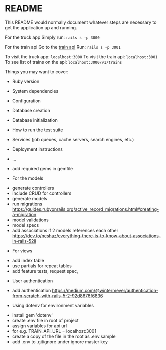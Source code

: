 # README

This README would normally document whatever steps are necessary to get the
application up and running.

For the truck app
Simply run: `rails s -p 3000`

For the train api
Go to the [train api](https://github.com/mmmmaximus/rails-train-api)
Run: `rails s -p 3001`

To visit the truck app: `localhost:3000`
To visit the train api: `localhost:3001`
To see list of trains on the api: `localhost:3000/v1/trains`

Things you may want to cover:

* Ruby version

* System dependencies

* Configuration

* Database creation

* Database initialization

* How to run the test suite

* Services (job queues, cache servers, search engines, etc.)

* Deployment instructions

* ...

- add required gems in gemfile

* For the models
- generate controllers
- include CRUD for controllers
- generate models
- run migrations https://guides.rubyonrails.org/active_record_migrations.html#creating-a-migration
- model validations
- model specs
- add associations if 2 models references each other https://dev.to/neshaz/everything-there-is-to-know-about-associations-in-rails-52ii

* For views
- add index table
- use partials for repeat tables
- add feature tests, request spec,

* User authentication
- add authentication https://medium.com/@wintermeyer/authentication-from-scratch-with-rails-5-2-92d8676f6836

* Using dotenv for environment variables
- install gem 'dotenv'
- create .env file in root of project
- assign variables for api url
- for e.g. TRAIN_API_URL = localhost:3001
- create a copy of the file in the root as .env.sample
- add .env to .gitignore under ignore master key
